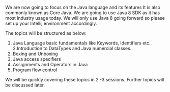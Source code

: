 We are now going to focus on the Java language and its features
It is also commonly known as Core Java. 
We are going to use Java 8 SDK as it has most industry usage today.
We will only use Java 8 going forward so please set up your Intellij environment accordingly.

The topics will be structured as below:

1. Java Language basic fundamentals like Keywords, Identifiers etc..
2.Introduction to DataTypes and Java numercial classes.
3. Boxing and Unboxing
4. Java access specifiers 
5. Assignments and Operators in Java
6. Program flow control 

We will be quickly covering these topics in 2 -3  sessions. 
Further topics will be discussed later.